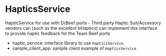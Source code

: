 # HapticsService
 HapticService for use with DrBeef ports - Third party Haptic Suit/Accessory vendors can (such as the excellent bHaptics) can implement this interface to provide haptic feedback for the Team Beef ports

* haptic_service: interface library to use `HapticsService`
* sample_client_app: sample client example of `HapticsService`
